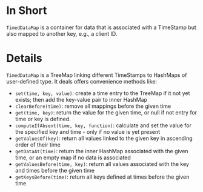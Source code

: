 # In Short

`TimedDataMap` is a container for data that is associated with a TimeStamp but also mapped to another key, e.g., a client ID.

# Details

`TimedDataMap` is a TreeMap linking different TimeStamps to HashMaps of user-defined type.
It deals offers convenience methods like:
 
* `set(time, key, value)`: create a time entry to the TreeMap if it not yet exists; then add the key-value pair to inner HashMap
* `clearBefore(time)`: remove all mappings before the given time
* `get(time, key)`: return the value for the given time, or null if not entry for time or key is defined.
* `computeIfAbsent(time, key, function)`: calculate and set the value for the specified key and time - only if no value is yet present
* `getValuesOf(key)`: return all values linked to the given key in ascending order of their time
* `getDataAt(time)`: return the inner HashMap associated with the given time, or an empty map if no data is associated
* `getValuesBefore(time, key)`: return all values associated with the key and times before the given time
* `getKeysBefore(time)`: return all keys defined at times before the given time
